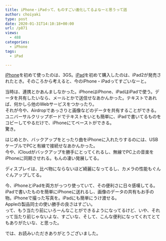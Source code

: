 ```yaml
---
title: iPhone・iPadって、ものすごい進化してるよなーと思うって話
author: choiyaki
type: post
date: 2020-01-31T14:10:18+00:00
url: /p871
views:
  - 488
categories:
  - iPhone
tags:
  - iPad

---
```

[iPhone][1]を初めて使ったのは、3GS。[iPad][2]を初めて購入したのは、iPad2が発売されたとき。そのころから考えると、今のiPhone・iPadってすごいなーと。

当時は、連携とかあんましなかった。iPhoneはiPhone、iPadはiPadで使う。データを共有したいなら、メールとかで送信せなあかんかった。テキストであれば、何かしら他のWebサービスをつかったり。  
それが今や、Airdropであっさりと画像などのデータを共有することができる。ユニバーサルクリップボードでテキストをいとも簡単に、iPadで書いてるものをコピーしてやるだけで、iPhoneにてペーストができる。  
驚き。

はじめとか、バックアップをとったり曲をiPhoneに入れたりするのには、USBケーブルでPCと有線で接続せなあかんかった。  
今や、iCloudがバックアップを勝手にとってくれるし、無線でPC上の音楽をiPhoneに同期させれる。もんの凄い発展してる。

ディスプレイは、比べ物にならないほど綺麗になってるし、カメラの性能もぐんぐんアップしてる。

今、iPhoneとiPadを両方がっつり使っていて、その便利さに日々感嘆してる。  
iPadで書いたものを簡単にiPhoneに送れるし、画像のデータの共有もお手の物。iPhoneで撮った写真を。iPadにも簡単にうけ渡せる。  
Appleの製品同士の使い勝手の良さはすごい。  
って、もう当たり前にいろーんなことができるようになってるけど、いや、それって当たり前じゃないよな、すごいな、そして、こんな便利になってくれてとてもありがたいな、と思った。

では、お読みいただきありがとうございました。

 [1]: https://scrapbox.io/choiyaki-hondana/iPhone
 [2]: https://scrapbox.io/choiyaki-hondana/iPad